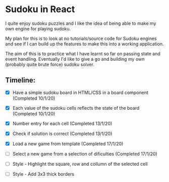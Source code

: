 # Sudoku in React

I quite enjoy sudoku puzzles and I like the idea of being able to make my own engine for playing sudoku.

My plan for this is to look at no tutorials/source code for Sudoku engines and see if I can build up the features to make this into a working application.

The aim of this is to practice what I have learnt so far on passing state and event handling. Eventually I'd like to give a go and building my own (probably quite brute force) sudoku solver. 

## Timeline:
- [x] Have a simple sudoku board in HTML/CSS in a board component (Completed 10/1/20)
- [x] Each value of the sudoku cells reflects the state of the board (Completed 10/1/20)
- [x] Number entry for each cell (Completed 13/1/20)
- [x] Check if solution is correct (Completed 13/1/20)
- [x] Load a new game from template (Completed 17/1/20)
- [ ] Select a new game from a selection of dificulties (Completed 17/1/20)
- [ ] Style - Highlight the square, row and collumn of the selected cell
- [ ] Style - Add 3x3 thick borders

